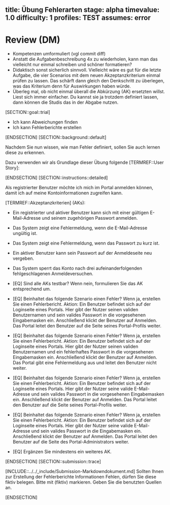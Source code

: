 title: Übung Fehlerarten
stage: alpha
timevalue: 1.0
difficulty: 1
profiles: TEST
assumes: error
---
# Review (DM)
- Kompetenzen umformuliert (vgl commit diff)
- Anstatt die Aufgabenbeschreibung 4x zu wiederholen, kann man das vielleicht nur einmal schreiben und schöner formatieren?
- Didaktisch sonst sicherlich sinnvoll. Vielleicht wäre es gut für die letzte Aufgabe, die vier Scenarios mit dem neuen Akzeptanzkriterium einmal prüfen zu lassen. Das schärft dann gleich den Denkschritt zu überlegen, was das Kriterium denn für Auswirkungen haben würde.
- Überleg mal, ob nicht einmal überall die Abkürzung (AK) ersetzten willst. Liest sich immer einfacher. Du kannst sie ja trotzdem definiert lassen, dann können die Studis das in der Abgabe nutzen.

[SECTION::goal::trial]

- Ich kann Abweichungen finden
- Ich kann Fehlerberichte erstellen

[ENDSECTION]
[SECTION::background::default]

Nachdem Sie nun wissen, wie man Fehler definiert, sollen Sie auch lernen diese zu erkennen.

Dazu verwenden wir als Grundlage dieser Übung folgende [TERMREF::User Story]:

[ENDSECTION]
[SECTION::instructions::detailed]

Als registrierter Benutzer möchte ich mich im Portal anmelden können, damit ich auf meine Kontoinformationen zugreifen
kann.

[TERMREF::Akzeptanzkriterien] (AKs):

- Ein registrierter und aktiver Benutzer kann sich mit einer gültigen E-Mail-Adresse und seinem zugehörigen Passwort anmelden.
- Das System zeigt eine Fehlermeldung, wenn die E-Mail-Adresse ungültig ist.
- Das System zeigt eine Fehlermeldung, wenn das Passwort zu kurz ist.
- Ein aktiver Benutzer kann sein Passwort auf der Anmeldeseite neu vergeben.
- Das System sperrt das Konto nach drei aufeinanderfolgenden fehlgeschlagenen Anmeldeversuchen.

- [EQ] Sind alle AKs testbar? Wenn nein, formulieren Sie das AK entsprechend um.
- [EQ] Beinhaltet das folgende Szenario einen Fehler? Wenn ja, erstellen Sie einen Fehlerbericht.
Aktion: Ein Benutzer befindet sich auf der Loginseite eines Portals. Hier gibt der Nutzer seinen validen Benutzernamen und sein valides Passwort in die vorgesehenen Eingabemasken ein. Anschließend klickt der Benutzer auf Anmelden. Das Portal leitet den Benutzer auf die Seite seines Portal-Profils weiter.
- [EQ] Beinhaltet das folgende Szenario einen Fehler? Wenn ja, erstellen Sie einen Fehlerbericht.
Aktion: Ein Benutzer befindet sich auf der Loginseite eines Portals. Hier gibt der Nutzer seinen validen Benutzernamen und ein fehlerhaftes Passwort in die vorgesehenen Eingabemasken ein. Anschließend klickt der Benutzer auf Anmelden.
Das Portal gibt eine Fehlermeldung aus und leitet den Benutzer nicht weiter.
- [EQ] Beinhaltet das folgende Szenario einen Fehler? Wenn ja, erstellen Sie einen Fehlerbericht.
Aktion: Ein Benutzer befindet sich auf der Loginseite eines Portals. Hier gibt der Nutzer seine valide E-Mail-Adresse und sein valides Passwort in die vorgesehenen Eingabemasken ein. Anschließend klickt der Benutzer auf Anmelden.
Das Portal leitet den Benutzer auf die Seite seines Portal-Profils weiter.
- [EQ] Beinhaltet das folgende Szenario einen Fehler? Wenn ja, erstellen Sie einen Fehlerbericht.
Aktion: Ein Benutzer befindet sich auf der Loginseite eines Portals. Hier gibt der Nutzer seine valide E-Mail-Adresse und sein valides Passwort in die Eingabemasken ein. Anschließend klickt der Benutzer auf Anmelden.
Das Portal leitet den Benutzer auf die Seite des Portal-Administrators weiter.
- [EQ] Ergänzen Sie mindestens ein weiteres AK.

[ENDSECTION]
[SECTION::submission::trace]

[INCLUDE::../../_include/Submission-Markdowndokument.md]
Sollten Ihnen zur Erstellung der Fehlerberichte Informationen Fehlen, dürfen Sie diese fiktiv belegen. Bitte mit (fiktiv) markieren.
Geben Sie die benutzten Quellen an.

[ENDSECTION]
